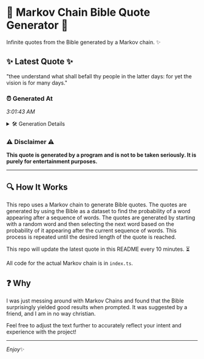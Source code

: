 # 📖 Markov Chain Bible Quote Generator 📖

Infinite quotes from the Bible generated by a Markov chain. ✨

## ✨ Latest Quote ✨
"thee understand what shall befall thy people in the latter days: for yet the vision is for many days."

### ⏰ Generated At
*3:01:43 AM*

<details>
    <summary>🛠️ Generation Details</summary>
    <p>
        <strong>🌱 Seed:</strong> thee<br>
        <strong>🔄 Iterations:</strong> 18<br>
        <strong>📜 Context History:</strong><br>[ thee ]: understand<br>[ thee, understand ]: what<br>[ thee, understand, what ]: shall<br>[ thee, understand, what, shall ]: befall<br>[ thee, understand, what, shall, befall ]: thy<br>[ thee, understand, what, shall, befall, thy ]: people<br>[ understand, what, shall, befall, thy, people ]: in<br>[ what, shall, befall, thy, people, in ]: the<br>[ shall, befall, thy, people, in, the ]: latter<br>[ befall, thy, people, in, the, latter ]: days:<br>[ thy, people, in, the, latter, days: ]: for<br>[ people, in, the, latter, days:, for ]: yet<br>[ in, the, latter, days:, for, yet ]: the<br>[ the, latter, days:, for, yet, the ]: vision<br>[ latter, days:, for, yet, the, vision ]: is<br>[ days:, for, yet, the, vision, is ]: for<br>[ for, yet, the, vision, is, for ]: many<br>[ yet, the, vision, is, for, many ]: days.<br>
    </p>
</details>

### ⚠️ Disclaimer ⚠️
**This quote is generated by a program and is not to be taken seriously. It is purely for entertainment purposes.**

---

## 🔍 How It Works

This repo uses a Markov chain to generate Bible quotes. The quotes are generated by using the Bible as a dataset to find the probability of a word appearing after a sequence of words. The quotes are generated by starting with a random word and then selecting the next word based on the probability of it appearing after the current sequence of words. This process is repeated until the desired length of the quote is reached.

This repo will update the latest quote in this README every 10 minutes. ⏳

All code for the actual Markov chain is in `index.ts`.

## ❓ Why

I was just messing around with Markov Chains and found that the Bible surprisingly yielded good results when prompted. 
It was suggested by a friend, and I am in no way christian.

Feel free to adjust the text further to accurately reflect your intent and experience with the project!

---

*Enjoy*✨

